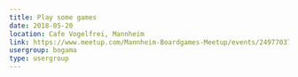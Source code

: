 ```yaml
---
title: Play some games
date: 2018-05-20
location: Cafe Vogelfrei, Mannheim
link: https://www.meetup.com/Mannheim-Boardgames-Meetup/events/249770378/
usergroup: bogama
type: usergroup
---
```

